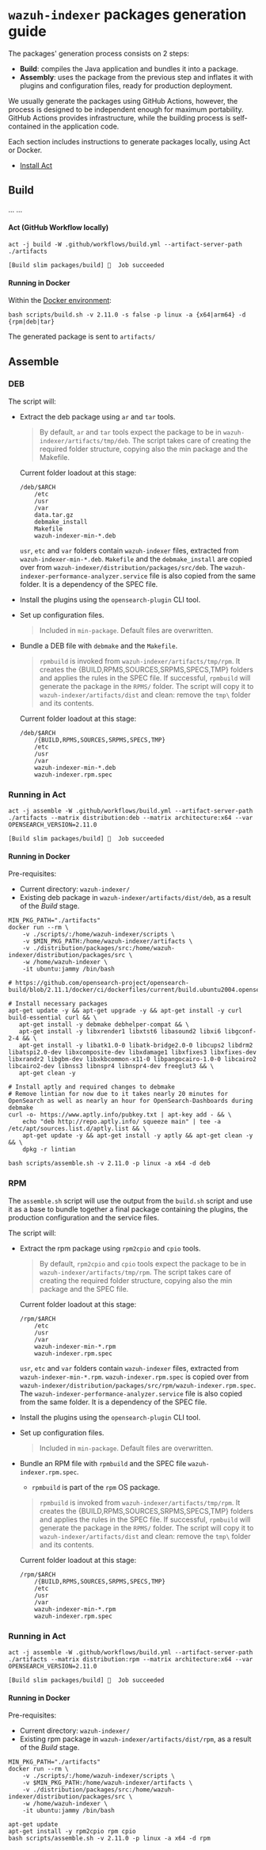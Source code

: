 # `wazuh-indexer` packages generation guide

The packages' generation process consists on 2 steps:

* **Build**: compiles the Java application and bundles it into a package.
* **Assembly**: uses the package from the previous step and inflates it with plugins and 
configuration files, ready for production deployment.

We usually generate the packages using GitHub Actions, however, the process is designed to
be independent enough for maximum portability. GitHub Actions provides infrastructure, while
the building process is self-contained in the application code.

Each section includes instructions to generate packages locally, using Act or Docker.

- [Install Act](https://github.com/nektos/act)

## Build

...
...

#### Act (GitHub Workflow locally)

```console
act -j build -W .github/workflows/build.yml --artifact-server-path ./artifacts

[Build slim packages/build] 🏁  Job succeeded
```


#### Running in Docker

Within the [Docker environment](../docker):

```console
bash scripts/build.sh -v 2.11.0 -s false -p linux -a {x64|arm64} -d {rpm|deb|tar}
```

The generated package is sent to `artifacts/`


## Assemble

<!-- 
### TAR
-->
### DEB

The script will:

- Extract the deb package using `ar` and `tar` tools.
    
    > By default, `ar` and `tar` tools expect the package to be in `wazuh-indexer/artifacts/tmp/deb`. The script takes care of creating the required folder structure, copying also the min package and the Makefile.

    Current folder loadout at this stage:
    ```
    /deb/$ARCH
        /etc
        /usr
        /var
        data.tar.gz
        debmake_install
        Makefile
        wazuh-indexer-min-*.deb
    ```

    `usr`, `etc` and `var` folders contain `wazuh-indexer` files, extracted from `wazuh-indexer-min-*.deb`.
    `Makefile` and the `debmake_install` are copied over from `wazuh-indexer/distribution/packages/src/deb`. 
    The `wazuh-indexer-performance-analyzer.service` file is also copied from the same folder. It is a dependency of the SPEC file.

- Install the plugins using the `opensearch-plugin` CLI tool.
- Set up configuration files.

    > Included in `min-package`. Default files are overwritten.
    
- Bundle a DEB file with `debmake` and the `Makefile`.

    > `rpmbuild` is invoked from `wazuh-indexer/artifacts/tmp/rpm`. It creates the {BUILD,RPMS,SOURCES,SRPMS,SPECS,TMP} folders and applies the rules in the SPEC file. If successful, `rpmbuild` will generate the package in the `RPMS/` folder. The script will copy it to `wazuh-indexer/artifacts/dist` and clean: remove the `tmp\` folder and its contents.

    Current folder loadout at this stage:
    ```
    /deb/$ARCH
        /{BUILD,RPMS,SOURCES,SRPMS,SPECS,TMP}
        /etc
        /usr
        /var
        wazuh-indexer-min-*.deb
        wazuh-indexer.rpm.spec
    ```

### Running in Act

```console
act -j assemble -W .github/workflows/build.yml --artifact-server-path ./artifacts --matrix distribution:deb --matrix architecture:x64 --var OPENSEARCH_VERSION=2.11.0

[Build slim packages/build] 🏁  Job succeeded
```

#### Running in Docker

Pre-requisites:

* Current directory: `wazuh-indexer/`
* Existing deb package in `wazuh-indexer/artifacts/dist/deb`, as a result of the _Build_ stage.

```console
MIN_PKG_PATH="./artifacts"
docker run --rm \
    -v ./scripts/:/home/wazuh-indexer/scripts \
    -v $MIN_PKG_PATH:/home/wazuh-indexer/artifacts \
    -v ./distribution/packages/src:/home/wazuh-indexer/distribution/packages/src \
    -w /home/wazuh-indexer \
    -it ubuntu:jammy /bin/bash

# https://github.com/opensearch-project/opensearch-build/blob/2.11.1/docker/ci/dockerfiles/current/build.ubuntu2004.opensearch.x64.arm64.dockerfile

# Install necessary packages
apt-get update -y && apt-get upgrade -y && apt-get install -y curl build-essential curl && \
   apt-get install -y debmake debhelper-compat && \
   apt-get install -y libxrender1 libxtst6 libasound2 libxi6 libgconf-2-4 && \
   apt-get install -y libatk1.0-0 libatk-bridge2.0-0 libcups2 libdrm2 libatspi2.0-dev libxcomposite-dev libxdamage1 libxfixes3 libxfixes-dev libxrandr2 libgbm-dev libxkbcommon-x11-0 libpangocairo-1.0-0 libcairo2 libcairo2-dev libnss3 libnspr4 libnspr4-dev freeglut3 && \
   apt-get clean -y

# Install aptly and required changes to debmake
# Remove lintian for now due to it takes nearly 20 minutes for OpenSearch as well as nearly an hour for OpenSearch-Dashboards during debmake
curl -o- https://www.aptly.info/pubkey.txt | apt-key add - && \
    echo "deb http://repo.aptly.info/ squeeze main" | tee -a /etc/apt/sources.list.d/aptly.list && \
    apt-get update -y && apt-get install -y aptly && apt-get clean -y && \
    dpkg -r lintian

bash scripts/assemble.sh -v 2.11.0 -p linux -a x64 -d deb
```

### RPM

The `assemble.sh` script will use the output from the `build.sh` script and use it as a 
base to bundle together a final package containing the plugins, the production configuration 
and the service files.

The script will:

- Extract the rpm package using `rpm2cpio` and `cpio` tools.
    
    > By default, `rpm2cpio` and `cpio` tools expect the package to be in `wazuh-indexer/artifacts/tmp/rpm`. The script takes care of creating the required folder structure, copying also the min package and the SPEC file.

    Current folder loadout at this stage:
    ```
    /rpm/$ARCH
        /etc
        /usr
        /var
        wazuh-indexer-min-*.rpm
        wazuh-indexer.rpm.spec
    ```

    `usr`, `etc` and `var` folders contain `wazuh-indexer` files, extracted from `wazuh-indexer-min-*.rpm`.
    `wazuh-indexer.rpm.spec` is copied over from `wazuh-indexer/distribution/packages/src/rpm/wazuh-indexer.rpm.spec`. 
    The `wazuh-indexer-performance-analyzer.service` file is also copied from the same folder. It is a dependency of the SPEC file.

- Install the plugins using the `opensearch-plugin` CLI tool.
- Set up configuration files.

    > Included in `min-package`. Default files are overwritten.
    
- Bundle an RPM file with `rpmbuild` and the SPEC file `wazuh-indexer.rpm.spec`.
    - `rpmbuild` is part of the `rpm` OS package.

    > `rpmbuild` is invoked from `wazuh-indexer/artifacts/tmp/rpm`. It creates the {BUILD,RPMS,SOURCES,SRPMS,SPECS,TMP} folders and applies the rules in the SPEC file. If successful, `rpmbuild` will generate the package in the `RPMS/` folder. The script will copy it to `wazuh-indexer/artifacts/dist` and clean: remove the `tmp\` folder and its contents.

    Current folder loadout at this stage:
    ```
    /rpm/$ARCH
        /{BUILD,RPMS,SOURCES,SRPMS,SPECS,TMP}
        /etc
        /usr
        /var
        wazuh-indexer-min-*.rpm
        wazuh-indexer.rpm.spec
    ```

### Running in Act

```console
act -j assemble -W .github/workflows/build.yml --artifact-server-path ./artifacts --matrix distribution:rpm --matrix architecture:x64 --var OPENSEARCH_VERSION=2.11.0

[Build slim packages/build] 🏁  Job succeeded
```

#### Running in Docker

Pre-requisites:

* Current directory: `wazuh-indexer/`
* Existing rpm package in `wazuh-indexer/artifacts/dist/rpm`, as a result of the _Build_ stage.

```console
MIN_PKG_PATH="./artifacts"
docker run --rm \
    -v ./scripts/:/home/wazuh-indexer/scripts \
    -v $MIN_PKG_PATH:/home/wazuh-indexer/artifacts \
    -v ./distribution/packages/src:/home/wazuh-indexer/distribution/packages/src \
    -w /home/wazuh-indexer \
    -it ubuntu:jammy /bin/bash

apt-get update
apt-get install -y rpm2cpio rpm cpio
bash scripts/assemble.sh -v 2.11.0 -p linux -a x64 -d rpm
```

